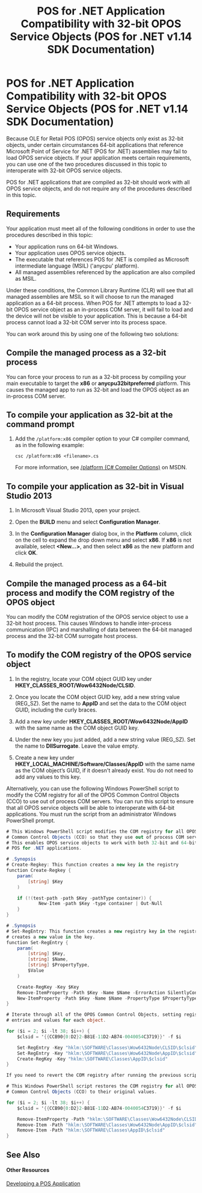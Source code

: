 ﻿---
title: POS for .NET Application Compatibility with 32-bit OPOS Service Objects (POS for .NET v1.14 SDK Documentation)
description: POS for .NET Application Compatibility with 32-bit OPOS Service Objects (POS for .NET v1.14 SDK Documentation) (POS for .NET v1.14 SDK Documentation)
ms.date: 03/03/2014
ms.topic: how-to
ms.custom: pos-restored-from-archive
---

# POS for .NET Application Compatibility with 32-bit OPOS Service Objects (POS for .NET v1.14 SDK Documentation)

Because OLE for Retail POS (OPOS) service objects only exist as 32-bit objects, under certain circumstances 64-bit applications that reference Microsoft Point of Service for .NET (POS for .NET) assemblies may fail to load OPOS service objects. If your application meets certain requirements, you can use one of the two procedures discussed in this topic to interoperate with 32-bit OPOS service objects.

POS for .NET applications that are compiled as 32-bit should work with all OPOS service objects, and do not require any of the procedures described in this topic.

## Requirements

Your application must meet all of the following conditions in order to use the procedures described in this topic:

- Your application runs on 64-bit Windows.
- Your application uses OPOS service objects.
- The executable that references POS for .NET is compiled as Microsoft intermediate language (MSIL) ('anycpu' platform).
- All managed assemblies referenced by the application are also compiled as MSIL.

Under these conditions, the Common Library Runtime (CLR) will see that all managed assemblies are MSIL so it will choose to run the managed application as a 64-bit process. When POS for .NET attempts to load a 32-bit OPOS service object as an in-process COM server, it will fail to load and the device will not be visible to your application. This is because a 64-bit process cannot load a 32-bit COM server into its process space.

You can work around this by using one of the following two solutions:

## Compile the managed process as a 32-bit process

You can force your process to run as a 32-bit process by compiling your main executable to target the **x86** or **anycpu32bitpreferred** platform. This causes the managed app to run as 32-bit and load the OPOS object as an in-process COM server.

## To compile your application as 32-bit at the command prompt

1. Add the `/platform:x86` compiler option to your C\# compiler command, as in the following example:

    `csc /platform:x86 <filename>.cs`

    For more information, see [/platform (C\# Compiler Options)](https://go.microsoft.com/fwlink/p/?linkid=389441) on MSDN.

## To compile your application as 32-bit in Visual Studio 2013

1. In Microsoft Visual Studio 2013, open your project.

2. Open the **BUILD** menu and select **Configuration Manager**.

3. In the **Configuration Manager** dialog box, in the **Platform** column, click on the cell to expand the drop down menu and select **x86**. If **x86** is not available, select **\<New…\>**, and then select **x86** as the new platform and click **OK**.

4. Rebuild the project.

## Compile the managed process as a 64-bit process and modify the COM registry of the OPOS object

You can modify the COM registration of the OPOS service object to use a 32-bit host process. This causes Windows to handle inter-process communication (IPC) and marshalling of data between the 64-bit managed process and the 32-bit COM surrogate host process.

## To modify the COM registry of the OPOS service object

1. In the registry, locate your COM object GUID key under **HKEY\_CLASSES\_ROOT/Wow6432Node/CLSID**.

2. Once you locate the COM object GUID key, add a new string value (REG\_SZ). Set the name to **AppID** and set the data to the COM object GUID, including the curly braces.

3. Add a new key under **HKEY\_CLASSES\_ROOT/Wow6432Node/AppID** with the same name as the COM object GUID key.

4. Under the new key you just added, add a new string value (REG\_SZ). Set the name to **DllSurrogate**. Leave the value empty.

5. Create a new key under **HKEY\_LOCAL\_MACHINE/Software/Classes/AppID** with the same name as the COM object’s GUID, if it doesn't already exist. You do not need to add any values to this key.

Alternatively, you can use the following Windows PowerShell script to modify the COM registry for all of the OPOS Common Control Objects (CCO) to use out of process COM servers. You can run this script to ensure that all OPOS service objects will be able to interoperate with 64-bit applications. You must run the script from an administrator Windows PowerShell prompt.

```csharp
# This Windows PowerShell script modifies the COM registry for all OPOS
# Common Control Objects (CCO) so that they use out of process COM servers.
# This enables OPOS service objects to work with both 32-bit and 64-bit
# POS for .NET applications.

# .Synopsis
# Create-Regkey: This function creates a new key in the registry
function Create-Regkey {
    param(
        [string] $Key
    )

    if (!(test-path -path $Key -pathType container)) {
            New-Item -path $Key -type container | Out-Null
    }
}

# .Synopsis
# Set-RegEntry: This function creates a new registry key in the registry and
# creates a new value in the key.
function Set-RegEntry {
    param(
        [string] $Key,
        [string] $Name,
        [string] $PropertyType,
        $Value
    )

    Create-RegKey -Key $Key
    Remove-ItemProperty -Path $Key -Name $Name -ErrorAction SilentlyContinue
    New-ItemProperty -Path $Key -Name $Name -PropertyType $PropertyType -Value $Value | Out-Null
}

# Iterate through all of the OPOS Common Control Objects, setting registry
# entries and values for each object.

for ($i = 2; $i -lt 38; $i++) {
    $clsid = '{{CCB90{0:D2}2-B81E-11D2-AB74-0040054C3719}}' -f $i

    Set-RegEntry -Key "hklm:\SOFTWARE\Classes\Wow6432Node\CLSID\$clsid" -Name 'AppID' -PropertyType String -Value $clsid
    Set-RegEntry -Key "hklm:\SOFTWARE\Classes\Wow6432Node\AppID\$clsid" -Name 'DllSurrogate' -PropertyType String
    Create-RegKey -Key "hklm:\SOFTWARE\Classes\AppID\$clsid"
}

If you need to revert the COM registry after running the previous script, you can run the following Windows PowerShell script to remove the new COM registry entries:

# This Windows PowerShell script restores the COM registry for all OPOS
# Common Control Objects (CCO) to their original values.

for ($i = 2; $i -lt 38; $i++) {
    $clsid = '{{CCB90{0:D2}2-B81E-11D2-AB74-0040054C3719}}' -f $i

    Remove-ItemProperty -Path "hklm:\SOFTWARE\Classes\Wow6432Node\CLSID\$clsid" -Name 'AppID'
    Remove-Item -Path "hklm:\SOFTWARE\Classes\Wow6432Node\AppID\$clsid"
    Remove-Item -Path "hklm:\SOFTWARE\Classes\AppID\$clsid"
}
```

## See Also

#### Other Resources

[Developing a POS Application](developing-a-pos-application.md)

